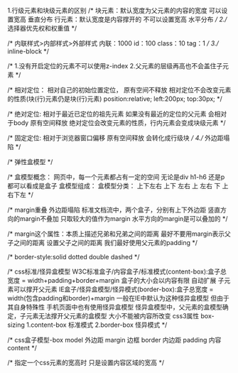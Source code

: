 1.行级元素和块级元素的区别
/*
    块元素：默认宽度为父元素的内容的宽度 可以设置宽高 垂直分布
    行元素：默认宽度是内容撑开的 不可以设置宽高 水平分布
*/
2./* 选择器优先权和权重值 */


/*
    内联样式>内部样式>外部样式
    内联：1000
    id：100
    class：10
    tag：1
*/
3./* inline-block */


/*
    1.没有开启定位的元素不可以使用z-index
    2.父元素的层级再高也不会盖住子元素
*/


/*
    相对定位：
        相对自己的初始位置定位，
        原有空间不释放
        相对定位不会改变元素的性质(块(行)元素仍是块(行)元素)
        position:relative;
        left:200px;
        top:30px;
*/


/*
    绝对定位:
        相对于最近已定位的祖先元素
        如果没有最近的定位的父元素 会相对于body
        原有空间释放
        绝对定位会改变元素的性质，行内元素会变成块级元素
*/


/*
    固定定位:
        相对于浏览器窗口偏移
        原有空间释放
        会转化成行级块
*/
4./* 外边距塌陷 */


/* 弹性盒模型 */


/*
    盒模型概念：
        网页中，每一个元素都占有一定的空间
        无论是div h1-h6 还是p 都可以看成是盒子
    盒模型组成：
    盒模型分类：
        上下左右
        上下 左右
        上 左右 下
        上右下左
*/


/*
    margin重叠 外边距塌陷
        标准文档流中，两个盒子，分别有上下外边距
        竖直方向的margin不叠加 只取较大的值作为margin
        水平方向的margin是可以叠加的
*/


/*
    margin这个属性：本质上描述兄弟和兄弟之间的距离
        最好不要用margin表示父子之间的距离
        设置父子之间的距离 我们最好使用父元素的padding
*/


/*
    border-style:solid dotted double dashed
*/


/*
    css标准/怪异盒模型
        W3C标准盒子/内容盒子/标准模式(content-box):盒子总宽度 = width+padding+border+margin
            盒子的大小会以内容有限 自动扩展 子元素可以撑开父元素
        IE盒子/怪异盒模型/怪异模式(border-box):盒子总宽度 = width(包含padding和border)+margin
            一般在IE中默认为这种怪异盒模型 但由于其自身特殊性 手机页面中也有使用怪异盒模型
            怪异盒模型中，父元素的盒模型确定，子元素无法撑开父元素的盒模型 大小不能被内容所改变
    css3属性 box-sizing
        1.content-box 标准模式
        2.border-box 怪异模式
*/


/*
css盒子模型-box model
    外边距 margin
    边框 border
    内边距 padding
    内容 content
*/


/*
    指定一个css元素的宽高时 
    只是设置内容区域的宽高
*/